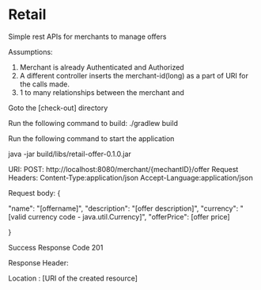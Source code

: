 # Retail
Simple rest APIs for merchants to manage offers 

Assumptions:
1. Merchant is already Authenticated and Authorized
2. A different controller inserts the merchant-id(long) as a part of URI for the calls made. 
3. 1 to many relationships between the merchant and 

Goto the [check-out] directory

Run the following command to build:
./gradlew build

Run the following command to start the application

java -jar build/libs/retail-offer-0.1.0.jar


URI:
POST: http://localhost:8080/merchant/{mechantID}/offer
Request Headers: 
Content-Type:application/json
Accept-Language:application/json

Request body:
{

  "name": "[offername]",
  "description": "[offer description]",
  "currency": "[valid currency code - java.util.Currency]",
  "offerPrice": [offer price]

}

Success Response Code
201

Response Header: 

Location : [URI of the created resource]

